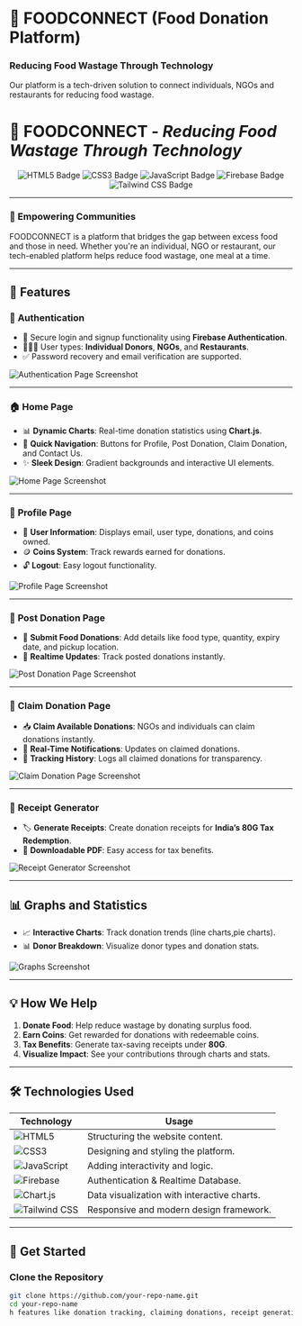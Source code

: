 

# 🥗 FOODCONNECT (Food Donation Platform)  

### **Reducing Food Wastage Through Technology**

Our platform is a tech-driven solution to connect individuals, NGOs and restaurants for reducing food wastage. 
# 🥗 **FOODCONNECT** - *Reducing Food Wastage Through Technology*

<div align="center">
<img src="https://img.shields.io/badge/HTML5-E34F26?style=for-the-badge&logo=html5&logoColor=white" alt="HTML5 Badge" />
<img src="https://img.shields.io/badge/CSS3-1572B6?style=for-the-badge&logo=css3&logoColor=white" alt="CSS3 Badge" />
<img src="https://img.shields.io/badge/JavaScript-F7DF1E?style=for-the-badge&logo=javascript&logoColor=black" alt="JavaScript Badge" />
<img src="https://img.shields.io/badge/Firebase-FFCA28?style=for-the-badge&logo=firebase&logoColor=black" alt="Firebase Badge" />
<img src="https://img.shields.io/badge/Tailwind_CSS-38B2AC?style=for-the-badge&logo=tailwind-css&logoColor=white" alt="Tailwind CSS Badge" />
</div>

---

### **🌟 Empowering Communities**  
FOODCONNECT is a platform that bridges the gap between excess food and those in need. Whether you're an individual, NGO or restaurant, our tech-enabled platform helps reduce food wastage, one meal at a time.

---

## 🚀 **Features**

### 🔐 **Authentication**
- 🔑 Secure login and signup functionality using **Firebase Authentication**.
- 🧑‍🤝‍🧑 User types: **Individual Donors**, **NGOs**, and **Restaurants**.
- ✅ Password recovery and email verification are supported.

![Authentication Page Screenshot](public/screenshot_for_readme/auth.PNG)

---

### 🏠 **Home Page**
- 📊 **Dynamic Charts**: Real-time donation statistics using **Chart.js**.
- 🎯 **Quick Navigation**: Buttons for Profile, Post Donation, Claim Donation, and Contact Us.
- ✨ **Sleek Design**: Gradient backgrounds and interactive UI elements.

![Home Page Screenshot](public/screenshot_for_readme/mainhomepage.PNG)

---

### 🧑 **Profile Page**
- 👤 **User Information**: Displays email, user type, donations, and coins owned.
- 🪙 **Coins System**: Track rewards earned for donations.
- 🔓 **Logout**: Easy logout functionality.

![Profile Page Screenshot](public/screenshot_for_readme/profile.PNG)

---

### 🍱 **Post Donation Page**
- 📝 **Submit Food Donations**: Add details like food type, quantity, expiry date, and pickup location.
- 🔄 **Realtime Updates**: Track posted donations instantly.

![Post Donation Page Screenshot](public/screenshot_for_readme/post%20donation.PNG)

---

### 🛒 **Claim Donation Page**
- 📥 **Claim Available Donations**: NGOs and individuals can claim donations instantly.
- 📡 **Real-Time Notifications**: Updates on claimed donations.
- 📜 **Tracking History**: Logs all claimed donations for transparency.

![Claim Donation Page Screenshot](public/screenshot_for_readme/claimdonation.PNG)

---

### 🧾 **Receipt Generator**
- 🏷️ **Generate Receipts**: Create donation receipts for **India’s 80G Tax Redemption**.
- 💾 **Downloadable PDF**: Easy access for tax benefits.

![Receipt Generator Screenshot](public/screenshot_for_readme/reciept_generator_page.PNG)

---

## 📊 **Graphs and Statistics**
- 📈 **Interactive Charts**: Track donation trends (line charts,pie charts).
- 📊 **Donor Breakdown**: Visualize donor types and donation stats.

![Graphs Screenshot](public/screenshot_for_readme/graphs.PNG)

---

## 💡 **How We Help**
1. **Donate Food**: Help reduce wastage by donating surplus food.  
2. **Earn Coins**: Get rewarded for donations with redeemable coins.  
3. **Tax Benefits**: Generate tax-saving receipts under **80G**.  
4. **Visualize Impact**: See your contributions through charts and stats.

---

## 🛠️ **Technologies Used**

<div align="center">

| **Technology**      | **Usage**                                      |
|----------------------|-----------------------------------------------|
| ![HTML5](https://img.shields.io/badge/HTML5-E34F26?style=flat-square&logo=html5&logoColor=white) | Structuring the website content.          |
| ![CSS3](https://img.shields.io/badge/CSS3-1572B6?style=flat-square&logo=css3&logoColor=white) | Designing and styling the platform.       |
| ![JavaScript](https://img.shields.io/badge/JavaScript-F7DF1E?style=flat-square&logo=javascript&logoColor=black) | Adding interactivity and logic.           |
| ![Firebase](https://img.shields.io/badge/Firebase-FFCA28?style=flat-square&logo=firebase&logoColor=black) | Authentication & Realtime Database.       |
| ![Chart.js](https://img.shields.io/badge/Chart.js-F5788D?style=flat-square&logo=chartdotjs&logoColor=white) | Data visualization with interactive charts.|
| ![Tailwind CSS](https://img.shields.io/badge/Tailwind_CSS-38B2AC?style=flat-square&logo=tailwind-css&logoColor=white) | Responsive and modern design framework.    |

</div>

---

## 🔗 **Get Started**

### Clone the Repository
```bash
git clone https://github.com/your-repo-name.git
cd your-repo-name
h features like donation tracking, claiming donations, receipt generation, and a user-friendly interface, this platform creates a significant impact.

